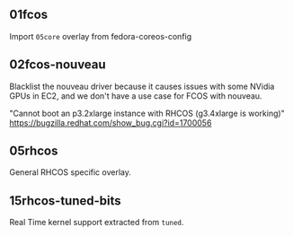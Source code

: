 01fcos
------

Import `05core` overlay from fedora-coreos-config

02fcos-nouveau
--------------

Blacklist the nouveau driver because it causes issues with some NVidia GPUs in
EC2, and we don't have a use case for FCOS with nouveau.

"Cannot boot an p3.2xlarge instance with RHCOS (g3.4xlarge is working)"
https://bugzilla.redhat.com/show_bug.cgi?id=1700056

05rhcos
-------

General RHCOS specific overlay.

15rhcos-tuned-bits
------------------

Real Time kernel support extracted from `tuned`.
